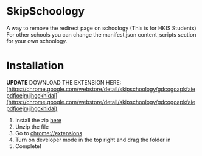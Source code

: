 # SkipSchoology

A way to remove the redirect page on schoology (This is for HKIS Students)
For other schools you can change the manifest.json content_scripts section for your own schoology.

# Installation

**UPDATE**
DOWNLOAD THE EXTENSION HERE: [https://chrome.google.com/webstore/detail/skipschoology/gdcogoapkfaiepdfjoejmjjhgckhldai](https://chrome.google.com/webstore/detail/skipschoology/gdcogoapkfaiepdfjoejmjjhgckhldai)

1. Install the zip [here](https://github.com/isitusnoamow/SkipSchoology/archive/refs/heads/main.zip)
2. Unzip the file
3. Go to [chrome://extensions](chrome://extensions)
4. Turn on developer mode in the top right and drag the folder in
5. Complete!
